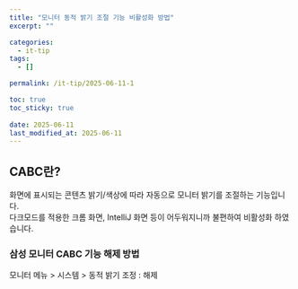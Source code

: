 ```yaml
---
title: "모니터 동적 밝기 조절 기능 비활성화 방법"
excerpt: ""

categories:
  - it-tip
tags:
  - []

permalink: /it-tip/2025-06-11-1

toc: true
toc_sticky: true
 
date: 2025-06-11
last_modified_at: 2025-06-11
---
```


## CABC란?
화면에 표시되는 콘텐츠 밝기/색상에 따라 자동으로 모니터 밝기를 조절하는 기능입니다.  
다크모드를 적용한 크롬 화면, IntelliJ 화면 등이 어두워지니까 불편하여 비활성화 하였습니다.

### 삼성 모니터 CABC 기능 해제 방법
모니터 메뉴 > 시스템 > 동적 밝기 조정 : 해제

